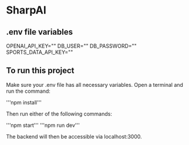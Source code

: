 # SharpAI

## .env file variables

OPENAI_API_KEY=""
DB_USER=""
DB_PASSWORD=""
SPORTS_DATA_API_KEY=""

## To run this project

Make sure your .env file has all necessary variables. Open a terminal and run the command:

'''npm install'''

Then run either of the following commands:

'''npm start'''
'''npm run dev'''

The backend will then be accessible via localhost:3000.

